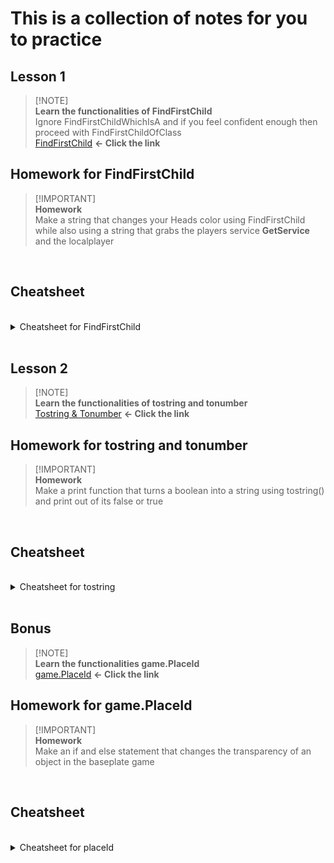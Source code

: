 # This is a collection of notes for you to practice <br />
 ## Lesson 1 <br />
 > [!NOTE]\
 > **Learn the functionalities of FindFirstChild** <br />
 > Ignore FindFirstChildWhichIsA and if you feel confident enough then proceed with FindFirstChildOfClass <br />
 > [FindFirstChild](https://github.com/Shimjapi/Notes/blob/main/FindFirstChild/All.lua) **<- Click the link**

## Homework for FindFirstChild <br />
 > [!IMPORTANT]\
 > **Homework** <br />
 > Make a string that changes your Heads color using FindFirstChild while also using a string that grabs the players service **GetService** and the localplayer
  <br />

## Cheatsheet
 <br />
<details>

<summary>Cheatsheet for FindFirstChild </summary>

```lua
   local Players = game:GetService('Players')
   local Host = Players.LocalPlayer
   
   Host.Character:FindFirstChild("Head").Color = Color3.fromRGB(255,0,0)
```

</details>
<br />

 ## Lesson 2 <br />
 > [!NOTE]\
 > **Learn the functionalities of tostring and tonumber** <br />
 > [Tostring & Tonumber](https://github.com/Shimjapi/Notes/blob/main/Functions/tostring%20%26%20tonumber.lua) **<- Click the link**

## Homework for tostring and tonumber <br />
 > [!IMPORTANT]\
 > **Homework** <br />
 > Make a print function that turns a boolean into a string using tostring() and print out of its false or true
 <br />

## Cheatsheet
 <br />
<details>

<summary>Cheatsheet for tostring </summary>

```lua
   local Boolean = true

   print("Boolean is now "..tostring(Boolean))
```

</details>
<br />
 
 ## Bonus <br />
 > [!NOTE]\
 > **Learn the functionalities game.PlaceId** <br />
 > [game.PlaceId](https://github.com/Shimjapi/Notes/blob/main/Game/PlaceId.lua) **<- Click the link**

## Homework for game.PlaceId <br />
 > [!IMPORTANT]\
 > **Homework** <br />
 > Make an if and else statement that changes the transparency of an object in the baseplate game
 <br />

## Cheatsheet
 <br />
<details>

<summary>Cheatsheet for placeId </summary>

```lua
   print(game.PlaceId)

   local Workspace = game:GetService('Workspace')
   
   if game.PlaceId == 4483381587 then
       Workspace:FindFirstChild('Spawns').SpawnLocation.Transparency = 0
   end
```

</details>
<br />
